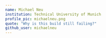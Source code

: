 ```yaml
---
name: Michael Neu
institution: Technical University of Munich
profile_pic: michaelneu.png
quote: "Why is this build still failing?"
github_user: michaelneu
---
```

